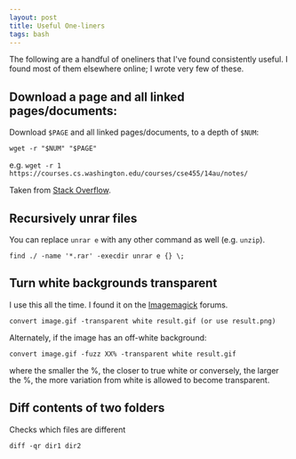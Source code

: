 ```yaml
---
layout: post
title: Useful One-liners
tags: bash
---
```


The following are a handful of oneliners that I've found consistently useful.
I found most of them elsewhere online; I wrote very few of these.

## Download a page and all linked pages/documents:

Download `$PAGE` and all linked pages/documents, to a depth of `$NUM`:

`wget -r "$NUM" "$PAGE"`

e.g. `wget -r 1 https://courses.cs.washington.edu/courses/cse455/14au/notes/`

Taken from [Stack Overflow](http://superuser.com/questions/274414/how-to-save-all-the-webpages-linked-from-one).


## Recursively unrar files

You can replace `unrar e` with any other command as well (e.g. `unzip`).

`find ./ -name '*.rar' -execdir unrar e {} \;`

## Turn white backgrounds transparent

I use this all the time. I found it on the [Imagemagick](http://www.imagemagick.org/discourse-server/viewtopic.php?t=12619) forums.

`convert image.gif -transparent white result.gif (or use result.png)`

Alternately, if the image has an off-white background:

`convert image.gif -fuzz XX% -transparent white result.gif`

where the smaller the %, the closer to true white or conversely, the larger the
%, the more variation from white is allowed to become transparent.

## Diff contents of two folders

Checks which files are different

`diff -qr dir1 dir2`
